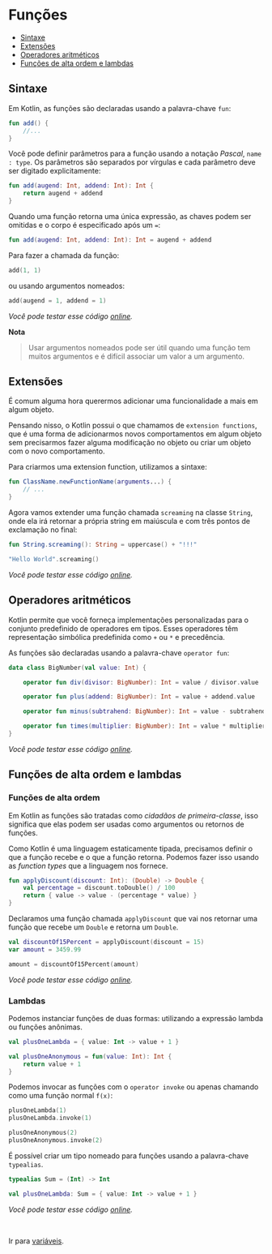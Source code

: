 # Funções

* [Sintaxe](#sintaxe)
* [Extensões](#extensions)
* [Operadores aritméticos](#arithmetic-operators)
* [Funções de alta ordem e lambdas](#high-order-functions-and-lambdas)

<div id='sintaxe'></div>

## Sintaxe

Em Kotlin, as funções são declaradas usando a palavra-chave `fun`:

```kotlin
fun add() {
    //...
}
```

Você pode definir parâmetros para a função usando a notação _Pascal_, `name : type`. Os parâmetros são separados
por vírgulas e cada parâmetro deve ser digitado explicitamente:

```kotlin
fun add(augend: Int, addend: Int): Int {
    return augend + addend
}
```

Quando uma função retorna uma única expressão, as chaves podem ser omitidas e o corpo é especificado após um `=`:

```kotlin
fun add(augend: Int, addend: Int): Int = augend + addend
```

Para fazer a chamada da função:

```kotlin
add(1, 1)
```

ou usando argumentos nomeados:

```kotlin
add(augend = 1, addend = 1)
```

_Você pode testar esse código [online](https://pl.kotl.in/T8z8K0oGs)._

**Nota**
> Usar argumentos nomeados pode ser útil quando uma função tem muitos argumentos e é difícil associar um valor a um
> argumento.

<div id='extensions'></div>

## Extensões

É comum alguma hora querermos adicionar uma funcionalidade a mais em algum objeto.

Pensando nisso, o Kotlin possui o que chamamos de `extension functions`, que é uma forma de adicionarmos novos
comportamentos em algum objeto sem precisarmos fazer alguma modificação no objeto ou criar um objeto com o
novo comportamento.

Para criarmos uma extension function, utilizamos a sintaxe:

```kotlin
fun ClassName.newFunctionName(arguments...) {
    // ...
}
```

Agora vamos extender uma função chamada `screaming` na classe `String`, onde ela irá retornar a própria string em
maiúscula e com três pontos de exclamação no final:

```kotlin
fun String.screaming(): String = uppercase() + "!!!"

"Hello World".screaming()
```

_Você pode testar esse código [online](https://pl.kotl.in/fLREzywKY)._

<div id='arithmetic-operators'></div>

## Operadores aritméticos

Kotlin permite que você forneça implementações personalizadas para o conjunto predefinido de operadores em tipos. Esses
operadores têm representação simbólica predefinida como `+` ou `*` e precedência.

As funções são declaradas usando a palavra-chave `operator fun`:

```kotlin
data class BigNumber(val value: Int) {

    operator fun div(divisor: BigNumber): Int = value / divisor.value

    operator fun plus(addend: BigNumber): Int = value + addend.value

    operator fun minus(subtrahend: BigNumber): Int = value - subtrahend.value

    operator fun times(multiplier: BigNumber): Int = value * multiplier.value
}
```

_Você pode testar esse código [online](https://pl.kotl.in/HUgjR3y9n)._

<div id='high-order-functions-and-lambdas'></div>

## Funções de alta ordem e lambdas

### Funções de alta ordem

Em Kotlin as funções são tratadas como _cidadãos de primeira-classe_, isso significa que elas podem ser usadas como
argumentos ou retornos de funções.

Como Kotlin é uma linguagem estaticamente tipada, precisamos definir o que a função recebe e o que a função retorna.
Podemos fazer isso usando as _function types_ que a linguagem nos fornece.

```kotlin
fun applyDiscount(discount: Int): (Double) -> Double {
    val percentage = discount.toDouble() / 100
    return { value -> value - (percentage * value) }
}
```

Declaramos uma função chamada `applyDiscount` que vai nos retornar uma função que recebe um `Double` e
retorna um `Double`.

```kotlin
val discountOf15Percent = applyDiscount(discount = 15)
var amount = 3459.99

amount = discountOf15Percent(amount)
```

_Você pode testar esse código [online](https://pl.kotl.in/yWlXN-Xa7)._

### Lambdas

Podemos instanciar funções de duas formas: utilizando a expressão lambda ou funções anônimas.

```kotlin
val plusOneLambda = { value: Int -> value + 1 }

val plusOneAnonymous = fun(value: Int): Int {
    return value + 1
}
```

Podemos invocar as funções com o `operator invoke` ou apenas chamando como uma função normal `f(x)`:

```kotlin
plusOneLambda(1)
plusOneLambda.invoke(1)

plusOneAnonymous(2)
plusOneAnonymous.invoke(2)
```

É possível criar um tipo nomeado para funções usando a palavra-chave `typealias`.

```kotlin
typealias Sum = (Int) -> Int

val plusOneLambda: Sum = { value: Int -> value + 1 }
```

_Você pode testar esse código [online](https://pl.kotl.in/VzxpM3Wl0)._

<br>

Ir para [variáveis](VARIABLES.md).
